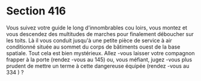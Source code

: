 # Section 416

Vous suivez votre guide le long d'innombrables cou loirs, vous
montez et vous descendez des multitudes de marches pour
finalement déboucher sur les toits.
Là il vous conduit jusqu'à une petite pièce de service à air
conditionné située au sommet du corps de bâtiments ouest de la
base spatiale. Tout cela est  bien mystérieux. Allez -vous laisser
votre compagnon frapper à la porte (rendez -vous au 145) ou,
vous méfiant, jugez -vous plus prudent de mettre un terme à cette
dangereuse équipée (rendez -vous au 334 ) ?